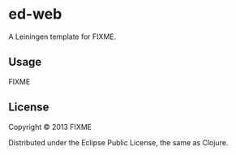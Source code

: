 # ed-web

A Leiningen template for FIXME.

## Usage

FIXME

## License

Copyright © 2013 FIXME

Distributed under the Eclipse Public License, the same as Clojure.
